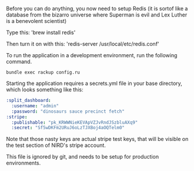 Before you can do anything, you now need to setup Redis (it is sortof like a database from the bizarro universe where Superman is evil and Lex Luther is a benevolent scientist)

Type this:
  'brew install redis'

Then turn it on with this:
  'redis-server /usr/local/etc/redis.conf'


To run the application in a development environment, run the following command.

  `bundle exec rackup config.ru`

Starting the application requires a secrets.yml file in your base directory, which looks something like this:

``` yaml
:split_dashboard:
  :username: "admin"
  :password: "dinosaurs sauce precinct fetch"
:stripe:
  :publishable: "pk_KRWWNieKEVApVZJvRndJSzbluAXq9"
  :secret: "Sf5wDKFm2URuJ6oLzTJXBoj4aOQTelm0"
```
Note that those nasty keys are actual stripe test keys, that will be visible on the test section of NIRD's stripe account.

This file is ignored by git, and needs to be setup for production environments.
